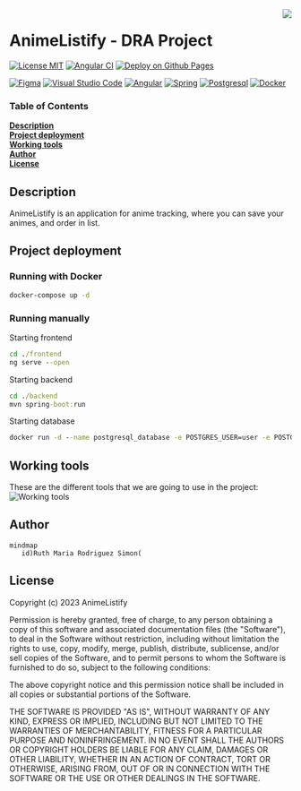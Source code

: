 <img src="https://imgur.com/i2x9fN2.gif" align="right" />

# AnimeListify - DRA Project
[![License MIT](https://img.shields.io/badge/License-MIT-pink.svg)](https://opensource.org/licenses/MIT)
[![Angular CI](https://github.com/rk400/animeListify/actions/workflows/main.yml/badge.svg)](https://github.com/rk400/animeListify/actions/workflows/main.yml)
[![Deploy on Github Pages](https://github.com/rk400/animeListify/actions/workflows/gh-pages.yml/badge.svg)](https://github.com/rk400/animeListify/actions/workflows/gh-pages.yml)

[![Figma](https://img.shields.io/badge/--F24E1E?logo=figma&logoColor=ffffff)](https://www.figma.com/)
[![Visual Studio Code](https://img.shields.io/badge/--007ACC?logo=visual%20studio%20code&logoColor=ffffff)](https://code.visualstudio.com/)
[![Angular](https://img.shields.io/badge/-DD0031?style=flat&logo=angular&logoColor=white)](https://angular.io/)
[![Spring](https://img.shields.io/badge/--6DB33F?style=flat&logo=spring&logoColor=white)](https://spring.io/)
[![Postgresql](https://img.shields.io/badge/--316192?style=flat&logo=postgresql&logoColor=white)](https://www.postgresql.org/)
[![Docker](https://img.shields.io/badge/--%230db7ed.svg?style=flat&logo=docker&logoColor=white)](https://www.docker.com/)

### Table of Contents
**[Description](#description)**<br>
**[Project deployment](#project-deployment)**<br>
**[Working tools](#working-tools)**<br>
**[Author](#author)**<br>
**[License](#license)**<br>

## Description
AnimeListify is an application for anime tracking, where you can save your animes, and order in list.

## Project deployment

### Running with Docker
```cmd
docker-compose up -d
```

### Running manually
Starting frontend
```cmd
cd ./frontend
ng serve --open
```
Starting backend
```cmd
cd ./backend
mvn spring-boot:run
```
Starting database
```cmd
docker run -d --name postgresql_database -e POSTGRES_USER=user -e POSTGRES_PASSWORD=pass -e POSTGRES_DB=db -p 5432:5432 -v data:/var/lib/pgsql/data postgres
```

## Working tools
These are the different tools that we are going to use in the project:
![Working tools](https://i.imgur.com/ELmrb15.png)

## Author
```mermaid
mindmap
   id)Ruth Maria Rodriguez Simon(    
```
## License

Copyright (c) 2023 AnimeListify

Permission is hereby granted, free of charge, to any person obtaining a copy
of this software and associated documentation files (the "Software"), to deal
in the Software without restriction, including without limitation the rights
to use, copy, modify, merge, publish, distribute, sublicense, and/or sell
copies of the Software, and to permit persons to whom the Software is
furnished to do so, subject to the following conditions:

The above copyright notice and this permission notice shall be included in all
copies or substantial portions of the Software.

THE SOFTWARE IS PROVIDED "AS IS", WITHOUT WARRANTY OF ANY KIND, EXPRESS OR
IMPLIED, INCLUDING BUT NOT LIMITED TO THE WARRANTIES OF MERCHANTABILITY,
FITNESS FOR A PARTICULAR PURPOSE AND NONINFRINGEMENT. IN NO EVENT SHALL THE
AUTHORS OR COPYRIGHT HOLDERS BE LIABLE FOR ANY CLAIM, DAMAGES OR OTHER
LIABILITY, WHETHER IN AN ACTION OF CONTRACT, TORT OR OTHERWISE, ARISING FROM,
OUT OF OR IN CONNECTION WITH THE SOFTWARE OR THE USE OR OTHER DEALINGS IN THE
SOFTWARE.
